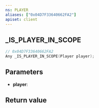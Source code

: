 ```yaml
---
ns: PLAYER
aliases: ["0x04D7F33640662FA2"]
apiset: client
---
```

## _IS_PLAYER_IN_SCOPE

```c
// 0x04D7F33640662FA2
Any _IS_PLAYER_IN_SCOPE(Player player);
```


## Parameters
* **player**:

## Return value

